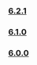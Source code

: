 ### [6.2.1](https://github.com/PAXSTORE/paxstore-openapi-dotnet-sdk/tree/6.2.1)  
### [6.1.0](https://github.com/PAXSTORE/paxstore-openapi-dotnet-sdk/tree/6.1.0)  
### [6.0.0](https://github.com/PAXSTORE/paxstore-openapi-dotnet-sdk/tree/6.0.0)